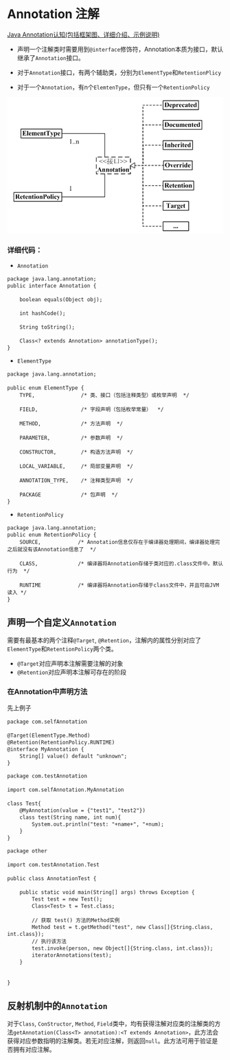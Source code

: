 # Annotation 注解 
[Java Annotation认知(包括框架图、详细介绍、示例说明)](https://www.cnblogs.com/skywang12345/p/3344137.html)
- 声明一个注解类时需要用到`@interface`修饰符，Annotation本质为接口，默认继承了`Annotation`接口。

- 对于`Annotation`接口，有两个辅助类，分别为`ElementType`和`RetentionPlicy`

- 对于一个`Annotation`，有n个`ElemtenType`，但只有一个`RetentionPolicy`

![关系图](../.local/static/2019/4/3/1557914268720.1557914268825.png)

### 详细代码：
- `Annotation`
```
package java.lang.annotation;
public interface Annotation {

    boolean equals(Object obj);

    int hashCode();

    String toString();

    Class<? extends Annotation> annotationType();
}
```
- `ElementType`
```
package java.lang.annotation;

public enum ElementType {
    TYPE,               /* 类、接口（包括注释类型）或枚举声明  */

    FIELD,              /* 字段声明（包括枚举常量）  */

    METHOD,             /* 方法声明  */

    PARAMETER,          /* 参数声明  */

    CONSTRUCTOR,        /* 构造方法声明  */

    LOCAL_VARIABLE,     /* 局部变量声明  */

    ANNOTATION_TYPE,    /* 注释类型声明  */

    PACKAGE             /* 包声明  */
}
```
- `RetentionPolicy`
```
package java.lang.annotation;
public enum RetentionPolicy {
    SOURCE,            /* Annotation信息仅存在于编译器处理期间，编译器处理完之后就没有该Annotation信息了  */

    CLASS,             /* 编译器将Annotation存储于类对应的.class文件中。默认行为  */

    RUNTIME            /* 编译器将Annotation存储于class文件中，并且可由JVM读入 */
}
```
## 声明一个自定义`Annotation`
需要有最基本的两个注释`@Target`, `@Retention`，注解内的属性分别对应了`ElementType`和`RetentionPolicy`两个类。
- `@Target`对应声明本注解需要注解的对象
- `@Retention`对应声明本注解可存在的阶段

### 在Annotation中声明方法
先上例子
```
package com.selfAnnotation

@Target(ElementType.Method)
@Retention(RetentionPolicy.RUNTIME)
@interface MyAnnotation {
    String[] value() default "unknown";
}
```
```
package com.testAnnotation

import com.selfAnnotation.MyAnnotation

class Test{
    @MyAnnotation(value = {"test1", "test2"})
    class test(String name, int num){
        System.out.println("test: "+name+", "+num);
    }
}
```
```
package other

import com.testAnnotation.Test

public class AnnotationTest {

    public static void main(String[] args) throws Exception {
        Test test = new Test();
        Class<Test> t = Test.class;
     
        // 获取 test() 方法的Method实例
        Method test = t.getMethod("test", new Class[]{String.class, int.class});
        // 执行该方法
        test.invoke(person, new Object[]{String.class, int.class});        
        iteratorAnnotations(test);
    }
    
    
}
```


## 反射机制中的`Annotation`
对于`Class`, `ConStructor`, `Method`, `Field`类中，均有获得注解对应类的注解类的方法`getAnnotation(Class<T> annotation):<T extends Annotation>`，此方法会获得对应参数指明的注解类。若无对应注解，则返回`null`。此方法可用于验证是否拥有对应注解。